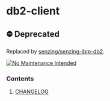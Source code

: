 # db2-client

## :no_entry: Deprecated

Replaced by
[senzing/senzing-ibm-db2](https://github.com/Senzing/charts/tree/master/charts/senzing-ibm-db2).

[![No Maintenance Intended](http://unmaintained.tech/badge.svg)](http://unmaintained.tech/)

### Contents

1. [CHANGELOG](CHANGELOG.md)
